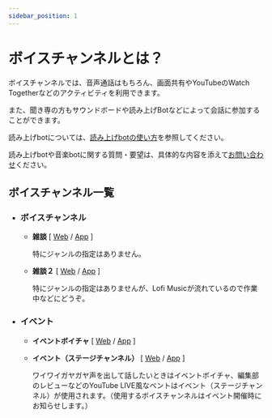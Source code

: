 ```yaml
---
sidebar_position: 1
---
```


# ボイスチャンネルとは？

ボイスチャンネルでは、音声通話はもちろん、画面共有やYouTubeのWatch Togetherなどのアクティビティを利用できます。

また、聞き専の方もサウンドボードや読み上げBotなどによって会話に参加することができます。

読み上げbotについては、[読み上げbotの使い方](https://gizmodo-woods.github.io/docs/tutorial-voice-ch/voicechat-text#%E8%AA%AD%E3%81%BF%E4%B8%8A%E3%81%92bot%E3%81%AE%E4%BD%BF%E3%81%84%E6%96%B9)を参照してください。

読み上げbotや音楽botに関する質問・要望は、具体的な内容を添えて[お問い合わせ](docs/tutorial-inquiry/inquiry-support.md)ください。

## ボイスチャンネル一覧

- ### ボイスチャンネル

    - **雑談** [ [Web](https://discord.com/channels/753903663298117694/753903663726067712) / [App](discord://discord.com/channels/753903663298117694/753903663726067712) ]
    
        特にジャンルの指定はありません。

    - **雑談２** [ [Web](https://discord.com/channels/753903663298117694/1096424646213116098) / [App](discord://discord.com/channels/753903663298117694/1096424646213116098) ]
    
        特にジャンルの指定はありませんが、Lofi Musicが流れているので作業中などにどうぞ。

- ### イベント

    - **イベントボイチャ** [ [Web](https://discord.com/channels/753903663298117694/1121791333640716471) / [App](discord://discord.com/channels/753903663298117694/1121791333640716471) ]
    
    - **イベント（ステージチャンネル）** [ [Web](https://discord.com/channels/753903663298117694/1111869306905567293) / [App](discord://discord.com/channels/753903663298117694/1111869306905567293) ]
    
        ワイワイガヤガヤ声を出して話したいときはイベントボイチャ、編集部のレビューなどのYouTube LIVE風なベントはイベント（ステージチャンネル）が使用されます。（使用するボイスチャンネルはイベント開催時にお知らせします。）
